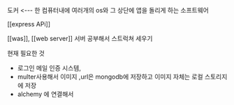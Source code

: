 
도커 <--- 한 컴퓨터내에 여러개의 os와 그 상단에 앱을 돌리게 하는 소프트웨어 

[[express APi]]


[[was]], [[web server]] 서버 공부해서 스트럭쳐 세우기

현재 필요한 것 
- 로그인 메일 인증 시스템,  
- multer사용해서 이미지 ,url은 mongodb에 저장하고 이미지 자체는 로컬 스토리지에 저장
- alchemy 에 연결해서 